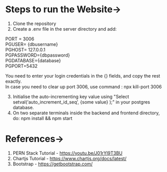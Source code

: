 # Steps to run the Website->
1) Clone the repository
2) Create a .env file in the server directory and add:
  
  PORT = 3006 <br/>
  PGUSER= {dbusername} <br/>
  PGHOST= 127.0.0.1 <br/>
  PGPASSWORD={dbpassword} <br/>
  PGDATABASE={database} <br/>
  PGPORT=5432 <br/>
  
  You need to enter your login credentials in the {} fields, and copy the rest exactly. <br/>
  In case you need to clear up port 3006, use command : npx kill-port 3006

3) Initialise the auto-incrementing key value using "Select setval(‘auto_increment_id_seq’, {some value} );" in your postgres database.
4) On two separate terminals inside the backend and frontend directory, do: npm install && npm start


# References->
1) PERN Stack Tutorial - https://youtu.be/J01rYl9T3BU
2) Chartjs Tutorial - https://www.chartjs.org/docs/latest/
3) Bootstrap - https://getbootstrap.com/
